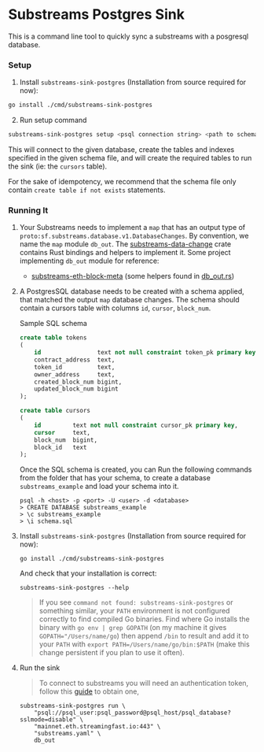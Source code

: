 # Substreams Postgres Sink

This is a command line tool to quickly sync a substreams with a posgresql database.

### Setup

1. Install `substreams-sink-postgres` (Installation from source required for now):

 ```bash
 go install ./cmd/substreams-sink-postgres
 ```

2. Run setup command

```bash
substreams-sink-postgres setup <psql connection string> <path to schema file>
```

This will connect to the given database, create the tables and indexes specified in the given schema file, and will create the required tables to run the sink (ie: the `cursors` table).

For the sake of idempotency, we recommend that the schema file only contain `create table if not exists` statements.

### Running It

1. Your Substreams needs to implement a `map` that has an output type of `proto:sf.substreams.database.v1.DatabaseChanges`.
By convention, we name the `map` module `db_out`. The [substreams-data-change](https://github.com/streamingfast/substreams-database-change) crate contains Rust bindings and helpers to implement it. Some project implementing `db_out` module for reference:

    * [substreams-eth-block-meta](https://github.com/streamingfast/substreams-eth-block-meta/blob/master/src/lib.rs#L35) (some helpers found in [db_out.rs](https://github.com/streamingfast/substreams-eth-block-meta/blob/master/src/db_out.rs#L6))

1. A PostgresSQL database needs to be created with a schema applied, that matched the output `map` database changes. The
schema should contain a cursors table with columns `id`, `cursor`, `block_num`.

    Sample SQL schema

    ```sql
    create table tokens
    (
        id                text not null constraint token_pk primary key,
        contract_address  text,
        token_id          text,
        owner_address     text,
        created_block_num bigint,
        updated_block_num bigint
    );

    create table cursors
    (
        id         text not null constraint cursor_pk primary key,
        cursor     text,
        block_num  bigint,
        block_id   text
    );
    ```

    Once the SQL schema is created, you can Run the following commands from the folder that has your schema, to create
    a database `substreams_example` and load your schema into it.

    ```shell
    psql -h <host> -p <port> -U <user> -d <database>
    > CREATE DATABASE substreams_example
    > \c substreams_example
    > \i schema.sql
    ```

1. Install `substreams-sink-postgres` (Installation from source required for now):

    ```
    go install ./cmd/substreams-sink-postgres
    ```

    And check that your installation is correct:

    ```
    substreams-sink-postgres --help
    ```

    > If you see `command not found: substreams-sink-postgres` or something similar, your `PATH` environment is not configured correctly to find compiled Go binaries. Find where Go installs the binary with `go env | grep GOPATH` (on my machine it gives `GOPATH="/Users/name/go`) then append `/bin` to result and add it to your `PATH` with `export PATH=/Users/name/go/bin:$PATH` (make this change persistent if you plan to use it often).

1. Run the sink

    > To connect to substreams you will need an authentication token, follow this [guide](https://substreams.streamingfast.io/reference-and-specs/authentication) to obtain one,

    ```shell
    substreams-sink-postgres run \
        "psql://psql_user:psql_password@psql_host/psql_database?sslmode=disable" \
        "mainnet.eth.streamingfast.io:443" \
        "substreams.yaml" \
        db_out
    ```



